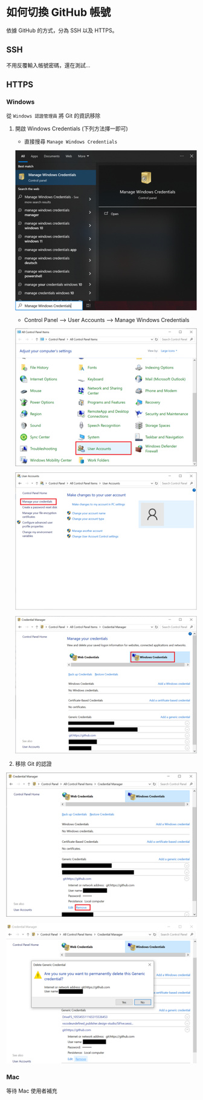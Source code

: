 # 如何切換 GitHub 帳號

依據 GitHub 的方式，分為 SSH 以及 HTTPS。

## SSH

不用反覆輸入帳號密碼，還在測試...

## HTTPS

### Windows

從 `Windows 認證管理員` 將 Git 的資訊移除

1. 開啟 Windows Credentials (下列方法擇一即可)

    - 直接搜尋 `Manage Windows Credentials`
    
    ![搜尋結果圖](./圖片/圖1.png)
    
    - Control Panel –> User Accounts –> Manage Windows Credentials
    
    ![打開控制台](./圖片/圖2.png)
    
    ![管理認證](./圖片/圖3.png)
    
    ![Windows 認證管理員](./圖片/圖4.png)

2. 移除 Git 的認證

![移除 Git 的認證 1](./圖片/圖5.png)

![移除 Git 的認證 2](./圖片/圖6.png)

### Mac

等待 Mac 使用者補充
